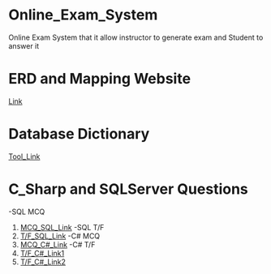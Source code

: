 # Online_Exam_System
Online Exam System that it allow instructor to generate exam and Student to answer it

# ERD and Mapping Website 
[Link](https://app.diagrams.net/#G1b6LuszbUH89lJNm-BbhjhUac0Ylpucao)

# Database Dictionary
[Tool_Link](https://www.sqldatadictionary.com/)

# C_Sharp and SQLServer Questions
-SQL MCQ
 1. [MCQ_SQL_Link](https://www.sanfoundry.com/1000-sql-server-questions-answers/)
-SQL T/F
 1. [T/F_SQL_Link](https://www.indiabix.com/database/introduction-to-sql/104001)
-C# MCQ
 1. [MCQ_C#_Link](https://www.sanfoundry.com/1000-csharp-questions-answers/)
-C# T/F
 1. [T/F_C#_Link1](https://www.worldbestlearningcenter.com/index_files/csharp-tutorial-questions-answers-functions-partI.htm)
 2. [T/F_C#_Link2](http://whyfund.net/C%20SHARP%20Programming/Test%20%20Honors%20Csharp%20Programming%20TRUE%20OR%20FALSE.htm)